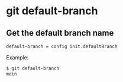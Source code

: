 # git default-branch

## Get the default branch name

```gitconfig
default-branch = config init.defaultBranch 
```

Example:

```sh
$ git default-branch
main
```
